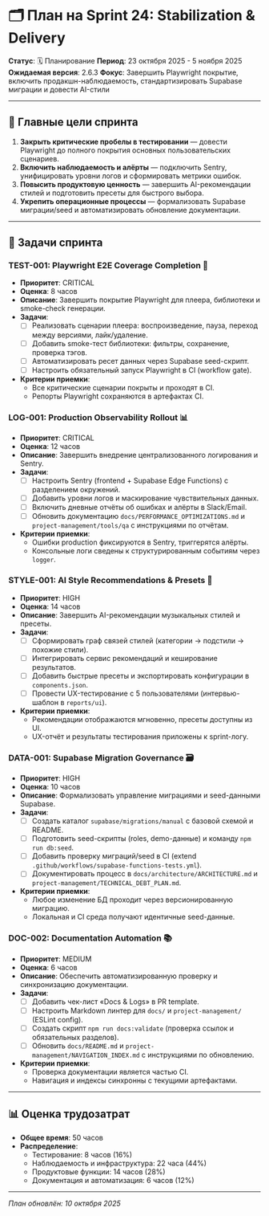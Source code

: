 # 🗂️ План на Sprint 24: Stabilization & Delivery

**Статус**: 🗓️ Планирование
**Период**: 23 октября 2025 - 5 ноября 2025
**Ожидаемая версия**: 2.6.3
**Фокус**: Завершить Playwright покрытие, включить продакшн-наблюдаемость, стандартизировать Supabase миграции и довести AI-стили

---

## 🎯 Главные цели спринта

1. **Закрыть критические пробелы в тестировании** — довести Playwright до полного покрытия основных пользовательских сценариев.
2. **Включить наблюдаемость и алёрты** — подключить Sentry, унифицировать уровни логов и сформировать метрики ошибок.
3. **Повысить продуктовую ценность** — завершить AI-рекомендации стилей и подготовить пресеты для быстрого выбора.
4. **Укрепить операционные процессы** — формализовать Supabase миграции/seed и автоматизировать обновление документации.

---

## 📝 Задачи спринта

### TEST-001: Playwright E2E Coverage Completion 🧪
- **Приоритет**: CRITICAL
- **Оценка**: 8 часов
- **Описание**: Завершить покрытие Playwright для плеера, библиотеки и smoke-check генерации.
- **Задачи**:
  - [ ] Реализовать сценарии плеера: воспроизведение, пауза, переход между версиями, лайк/удаление.
  - [ ] Добавить smoke-тест библиотеки: фильтры, сохранение, проверка тэгов.
  - [ ] Автоматизировать ресет данных через Supabase seed-скрипт.
  - [ ] Настроить обязательный запуск Playwright в CI (workflow gate).
- **Критерии приемки**:
  - Все критические сценарии покрыты и проходят в CI.
  - Репорты Playwright сохраняются в артефактах CI.

### LOG-001: Production Observability Rollout 📊
- **Приоритет**: CRITICAL
- **Оценка**: 12 часов
- **Описание**: Завершить внедрение централизованного логирования и Sentry.
- **Задачи**:
  - [ ] Настроить Sentry (frontend + Supabase Edge Functions) с разделением окружений.
  - [ ] Добавить уровни логов и маскирование чувствительных данных.
  - [ ] Включить дневные отчёты об ошибках и алёрты в Slack/Email.
  - [ ] Обновить документацию `docs/PERFORMANCE_OPTIMIZATIONS.md` и `project-management/tools/qa` с инструкциями по отчётам.
- **Критерии приемки**:
  - Ошибки production фиксируются в Sentry, триггерятся алёрты.
  - Консольные логи сведены к структурированным событиям через `logger`.

### STYLE-001: AI Style Recommendations & Presets 🎨
- **Приоритет**: HIGH
- **Оценка**: 14 часов
- **Описание**: Завершить AI-рекомендации музыкальных стилей и пресеты.
- **Задачи**:
  - [ ] Сформировать граф связей стилей (категории → подстили → похожие стили).
  - [ ] Интегрировать сервис рекомендаций и кеширование результатов.
  - [ ] Добавить быстрые пресеты и экспортировать конфигурации в `components.json`.
  - [ ] Провести UX-тестирование с 5 пользователями (интервью-шаблон в `reports/ui`).
- **Критерии приемки**:
  - Рекомендации отображаются мгновенно, пресеты доступны из UI.
  - UX-отчёт и результаты тестирования приложены к sprint-логу.

### DATA-001: Supabase Migration Governance 🗃️
- **Приоритет**: HIGH
- **Оценка**: 10 часов
- **Описание**: Формализовать управление миграциями и seed-данными Supabase.
- **Задачи**:
  - [ ] Создать каталог `supabase/migrations/manual` с базовой схемой и README.
  - [ ] Подготовить seed-скрипты (roles, demo-данные) и команду `npm run db:seed`.
  - [ ] Добавить проверку миграций/seed в CI (extend `.github/workflows/supabase-functions-tests.yml`).
  - [ ] Документировать процесс в `docs/architecture/ARCHITECTURE.md` и `project-management/TECHNICAL_DEBT_PLAN.md`.
- **Критерии приемки**:
  - Любое изменение БД проходит через версионированную миграцию.
  - Локальная и CI среда получают идентичные seed-данные.

### DOC-002: Documentation Automation 📚
- **Приоритет**: MEDIUM
- **Оценка**: 6 часов
- **Описание**: Обеспечить автоматизированную проверку и синхронизацию документации.
- **Задачи**:
  - [ ] Добавить чек-лист «Docs & Logs» в PR template.
  - [ ] Настроить Markdown линтер для `docs/` и `project-management/` (ESLint config).
  - [ ] Создать скрипт `npm run docs:validate` (проверка ссылок и обязательных разделов).
  - [ ] Обновить `docs/README.md` и `project-management/NAVIGATION_INDEX.md` с инструкциями по обновлению.
- **Критерии приемки**:
  - Проверка документации является частью CI.
  - Навигация и индексы синхронны с текущими артефактами.

---

## 📊 Оценка трудозатрат

- **Общее время**: 50 часов
- **Распределение**:
  - Тестирование: 8 часов (16%)
  - Наблюдаемость и инфраструктура: 22 часа (44%)
  - Продуктовые функции: 14 часов (28%)
  - Документация и автоматизация: 6 часов (12%)

---

*План обновлён: 10 октября 2025*
